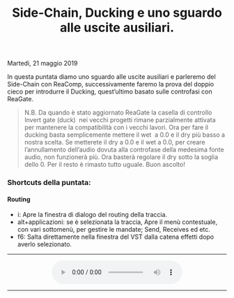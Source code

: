 ﻿---
title: Side-Chain, Ducking e uno sguardo alle uscite ausiliari.
layout: post
---
<footer>Martedì, 21 maggio 2019

In questa puntata diamo uno sguardo alle uscite ausiliari e parleremo del Side-Chain con ReaComp, successivamente faremo la prova del doppio cieco per introdurre il Ducking, quest’ultimo basato sulle controfasi con ReaGate.

>N.B.
Da quando è stato aggiornato ReaGate la casella di controllo Invert gate (duck)  nei vecchi progetti rimane parzialmente attivata per mantenere la compatibilità con i vecchi lavori.
Ora per fare il ducking basta semplicemente mettere il wet  a 0.0 e il dry più basso a nostra scelta. 
Se metterete il dry a 0.0 e il wet a 0.0, per creare l’annullamento dell’audio dovuta alla controfase della medesima fonte audio, non funzionerà più. 
Ora basterà regolare il dry sotto la soglia dello 0.
Per il resto è rimasto tutto uguale.
Buon ascolto!

### Shortcuts della puntata: ###
#### Routing ####

* i: Apre la finestra di dialogo del routing della traccia.
* alt+applicazioni: se è selezionata la traccia, Apre il menù contestuale, con vari sottomenù, per gestire le mandate; Send, Receives ed etc. 
* f6: Salta direttamente nella finestra del VST dalla catena  effetti dopo averlo selezionato.

---

<div align="center">
<audio controls src="https://drive.google.com/uc?export=download&id=1KIrCvs-iLPzL52_LbudB9FcAykAnnGcd">Il browser ha l'audio disattivato.</audio>
</div>

---
